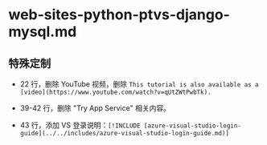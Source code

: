 # web-sites-python-ptvs-django-mysql.md

## 特殊定制

* 22 行，删除 YouTube 视频，删除 `This tutorial is also available as a [video](https://www.youtube.com/watch?v=qUtZWtPwbTk).`

* 39-42 行，删除 "Try App Service" 相关内容。

* 43 行，添加 VS 登录说明：`[!INCLUDE [azure-visual-studio-login-guide](../../includes/azure-visual-studio-login-guide.md)]`